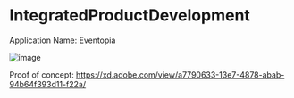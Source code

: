 # IntegratedProductDevelopment

Application Name: Eventopia

![image](https://user-images.githubusercontent.com/81829685/233867125-631c8b73-bec7-4a1d-84de-2e8072a79033.png)


Proof of concept: https://xd.adobe.com/view/a7790633-13e7-4878-abab-94b64f393d11-f22a/
